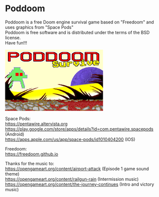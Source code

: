 # Poddoom
Poddoom is a free Doom engine survival game based on "Freedoom" and uses graphics from "Space Pods"<br/>
Poddoom is free software and is distributed under the terms of the BSD license.<br/>
Have fun!!!<br/>

![Poddoom title screen](https://github.com/pentawire-dev/poddoom/blob/main/title.png)

Space Pods:<br/>
https://pentawire.altervista.org<br/>
https://play.google.com/store/apps/details?id=com.pentawire.spacepods (Android)<br/>
https://apps.apple.com/us/app/space-pods/id1010404200 (IOS)<br/>

Freedoom:<br/>
https://freedoom.github.io

Thanks for the music to:<br/>
https://opengameart.org/content/airport-attack        (Episode 1 game sound theme)<br/>
https://opengameart.org/content/railgun-rain          (Intermission music)<br/>
https://opengameart.org/content/the-journey-continues (Intro and victory music)<br/>
